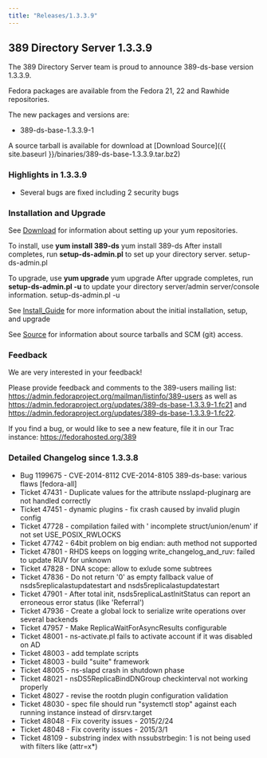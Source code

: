 ```yaml
---
title: "Releases/1.3.3.9"
---
```

389 Directory Server 1.3.3.9
-----------------------------

The 389 Directory Server team is proud to announce 389-ds-base version 1.3.3.9.

Fedora packages are available from the Fedora 21, 22 and Rawhide repositories.

The new packages and versions are:

-   389-ds-base-1.3.3.9-1

A source tarball is available for download at [Download Source]({{ site.baseurl }}/binaries/389-ds-base-1.3.3.9.tar.bz2)

### Highlights in 1.3.3.9

-   Several bugs are fixed including 2 security bugs

### Installation and Upgrade

See [Download](../download.html) for information about setting up your yum repositories.

To install, use **yum install 389-ds** yum install 389-ds After install completes, run **setup-ds-admin.pl** to set up your directory server. setup-ds-admin.pl

To upgrade, use **yum upgrade** yum upgrade After upgrade completes, run **setup-ds-admin.pl -u** to update your directory server/admin server/console information. setup-ds-admin.pl -u

See [Install\_Guide](../legacy/install-guide.html) for more information about the initial installation, setup, and upgrade

See [Source](../development/source.html) for information about source tarballs and SCM (git) access.

### Feedback

We are very interested in your feedback!

Please provide feedback and comments to the 389-users mailing list: <https://admin.fedoraproject.org/mailman/listinfo/389-users> as well as <https://admin.fedoraproject.org/updates/389-ds-base-1.3.3.9-1.fc21> and <https://admin.fedoraproject.org/updates/389-ds-base-1.3.3.9-1.fc22>.

If you find a bug, or would like to see a new feature, file it in our Trac instance: <https://fedorahosted.org/389>

### Detailed Changelog since 1.3.3.8

-   Bug 1199675 - CVE-2014-8112 CVE-2014-8105 389-ds-base: various flaws [fedora-all]
-   Ticket 47431 - Duplicate values for the attribute nsslapd-pluginarg are not handled correctly
-   Ticket 47451 - dynamic plugins - fix crash caused by invalid plugin config
-   Ticket 47728 - compilation failed with ' incomplete struct/union/enum' if not set USE_POSIX_RWLOCKS
-   Ticket 47742 - 64bit problem on big endian: auth method not supported
-   Ticket 47801 - RHDS keeps on logging write_changelog_and_ruv: failed to update RUV for unknown
-   Ticket 47828 - DNA scope: allow to exlude some subtrees
-   Ticket 47836 - Do not return '0' as empty fallback value of nsds5replicalastupdatestart and nsds5replicalastupdatestart
-   Ticket 47901 - After total init, nsds5replicaLastInitStatus can report an erroneous error status (like 'Referral')
-   Ticket 47936 - Create a global lock to serialize write operations over several backends
-   Ticket 47957 - Make ReplicaWaitForAsyncResults configurable
-   Ticket 48001 - ns-activate.pl fails to activate account if it was disabled on AD
-   Ticket 48003 - add template scripts
-   Ticket 48003 - build "suite" framework
-   Ticket 48005 - ns-slapd crash in shutdown phase
-   Ticket 48021 - nsDS5ReplicaBindDNGroup checkinterval not working properly
-   Ticket 48027 - revise the rootdn plugin configuration validation
-   Ticket 48030 - spec file should run "systemctl stop" against each running instance instead of dirsrv.target
-   Ticket 48048 - Fix coverity issues - 2015/2/24
-   Ticket 48048 - Fix coverity issues - 2015/3/1
-   Ticket 48109 - substring index with nssubstrbegin: 1 is not being used with filters like (attr=x*)
